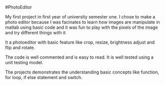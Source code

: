 #PhotoEditor

My first project in first year of university semester one. I chose to make a photo editor because I was facinates to learn how images are manipulate in matlab using basic code and it was fun to play with the pixels of the image and try different things with it 

It a photoeditor with basic feature like crop, resize, brightness adjust and flip and rotate. 

The code is well commented and is easy to read. It is well tested using a unit testing model. 

The projects demonstrates the understanding basic concepts like function, for loop, if else statement and switch. 
